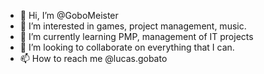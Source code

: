 - 👋 Hi, I’m @GoboMeister
- 👀 I’m interested in games, project management, music.
- 🌱 I’m currently learning PMP, management of IT projects
- 💞️ I’m looking to collaborate on everything that I can.
- 📫 How to reach me @lucas.gobato

<!---
GoboMeister/GoboMeister is a ✨ special ✨ repository because its `README.md` (this file) appears on your GitHub profile.
You can click the Preview link to take a look at your changes.
--->
